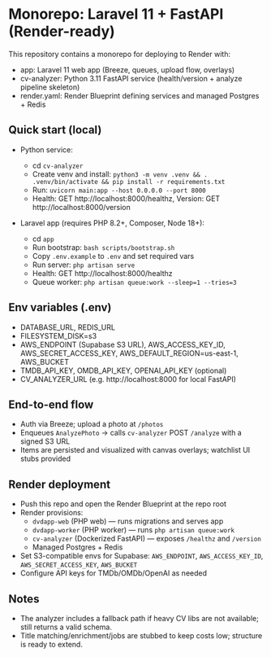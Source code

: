 # Monorepo: Laravel 11 + FastAPI (Render-ready)

This repository contains a monorepo for deploying to Render with:
- app: Laravel 11 web app (Breeze, queues, upload flow, overlays)
- cv-analyzer: Python 3.11 FastAPI service (health/version + analyze pipeline skeleton)
- render.yaml: Render Blueprint defining services and managed Postgres + Redis

## Quick start (local)

- Python service:
  - cd `cv-analyzer`
  - Create venv and install: `python3 -m venv .venv && . .venv/bin/activate && pip install -r requirements.txt`
  - Run: `uvicorn main:app --host 0.0.0.0 --port 8000`
  - Health: GET http://localhost:8000/healthz, Version: GET http://localhost:8000/version

- Laravel app (requires PHP 8.2+, Composer, Node 18+):
  - cd `app`
  - Run bootstrap: `bash scripts/bootstrap.sh`
  - Copy `.env.example` to `.env` and set required vars
  - Run server: `php artisan serve`
  - Health: GET http://localhost:8000/healthz
  - Queue worker: `php artisan queue:work --sleep=1 --tries=3`

## Env variables (.env)

- DATABASE_URL, REDIS_URL
- FILESYSTEM_DISK=s3
- AWS_ENDPOINT (Supabase S3 URL), AWS_ACCESS_KEY_ID, AWS_SECRET_ACCESS_KEY, AWS_DEFAULT_REGION=us-east-1, AWS_BUCKET
- TMDB_API_KEY, OMDB_API_KEY, OPENAI_API_KEY (optional)
- CV_ANALYZER_URL (e.g. http://localhost:8000 for local FastAPI)

## End-to-end flow

- Auth via Breeze; upload a photo at `/photos`
- Enqueues `AnalyzePhoto` -> calls `cv-analyzer` POST `/analyze` with a signed S3 URL
- Items are persisted and visualized with canvas overlays; watchlist UI stubs provided

## Render deployment

- Push this repo and open the Render Blueprint at the repo root
- Render provisions:
  - `dvdapp-web` (PHP web) — runs migrations and serves app
  - `dvdapp-worker` (PHP worker) — runs `php artisan queue:work`
  - `cv-analyzer` (Dockerized FastAPI) — exposes `/healthz` and `/version`
  - Managed Postgres + Redis
- Set S3-compatible envs for Supabase: `AWS_ENDPOINT`, `AWS_ACCESS_KEY_ID`, `AWS_SECRET_ACCESS_KEY`, `AWS_BUCKET`
- Configure API keys for TMDb/OMDb/OpenAI as needed

## Notes

- The analyzer includes a fallback path if heavy CV libs are not available; still returns a valid schema.
- Title matching/enrichment/jobs are stubbed to keep costs low; structure is ready to extend.